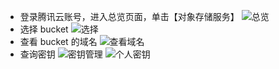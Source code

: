 - 登录腾讯云账号，进入总览页面，单击【对象存储服务】
 ![总览](https://main.qcloudimg.com/raw/a46eb8c1e3a0ea7c0245600fcb17aa9d.png)
- 选择 bucket
![选择](https://main.qcloudimg.com/raw/9821e68ecf3fbcbae9f2493fc7c922c3.png)
- 查看 bucket 的域名
![查看域名](https://main.qcloudimg.com/raw/565c6933584ff210c2fefa9c6c2fe106.png)
- 查询密钥
![密钥管理](https://main.qcloudimg.com/raw/38714736b8dadb84b82ff038d926c4d0.png)
![个人密钥](https://main.qcloudimg.com/raw/1ee2e06708037638910124262ca2112e.png)
